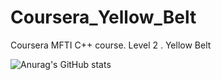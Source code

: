 # Coursera_Yellow_Belt
Coursera MFTI C++ course. Level 2 . Yellow Belt

![Anurag's GitHub stats](https://github-readme-stats.vercel.app/api?username=dmitrtrc&show_icons=true&theme=city_lights)
